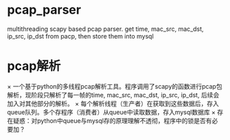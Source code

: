 # pcap_parser
multithreading scapy based pcap parser. get time, mac_src, mac_dst, ip_src, ip_dst from pacp, then store them into mysql

# pcap解析
× 一个基于python的多线程pcap解析工具。程序调用了scapy的函数进行pcap包解析，现阶段只解析了每一帧的time, mac_src, mac_dst, ip_src, ip_dst, 后续会加入对其他部分的解析。
× 每个解析线程（生产者）在获取到这些数据后，存入queue队列。多个存程序（消费者）从queue中读取数据，存入mysql数据库 
× 存在疑惑：对python中queue与mysql存的原理理解不透彻，程序中的锁是否有必要加？
